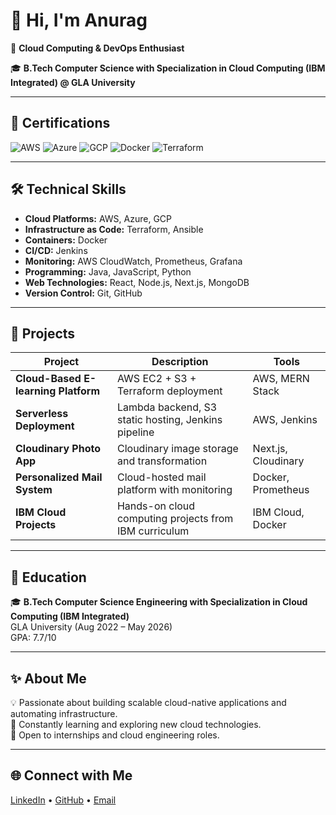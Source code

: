 # 👋 Hi, I'm Anurag

🚀 **Cloud Computing & DevOps Enthusiast**

🎓 **B.Tech Computer Science with Specialization in Cloud Computing (IBM Integrated) @ GLA University**

---

## 🌟 Certifications

![AWS](https://img.shields.io/badge/AWS-Cloud-orange)
![Azure](https://img.shields.io/badge/Azure-Cloud-blue)
![GCP](https://img.shields.io/badge/GCP-Cloud-yellow)
![Docker](https://img.shields.io/badge/Docker-Containerization-blue)
![Terraform](https://img.shields.io/badge/Terraform-IaC-purple)

---

## 🛠️ Technical Skills

- **Cloud Platforms:** AWS, Azure, GCP
- **Infrastructure as Code:** Terraform, Ansible
- **Containers:** Docker
- **CI/CD:** Jenkins
- **Monitoring:** AWS CloudWatch, Prometheus, Grafana
- **Programming:** Java, JavaScript, Python
- **Web Technologies:** React, Node.js, Next.js, MongoDB
- **Version Control:** Git, GitHub

---

## 💼 Projects

| Project | Description | Tools |
|---------|-------------|-------|
| **Cloud-Based E-learning Platform** | AWS EC2 + S3 + Terraform deployment | AWS, MERN Stack |
| **Serverless Deployment** | Lambda backend, S3 static hosting, Jenkins pipeline | AWS, Jenkins |
| **Cloudinary Photo App** | Cloudinary image storage and transformation | Next.js, Cloudinary |
| **Personalized Mail System** | Cloud-hosted mail platform with monitoring | Docker, Prometheus |
| **IBM Cloud Projects** | Hands-on cloud computing projects from IBM curriculum | IBM Cloud, Docker |

---

## 🧩 Education

🎓 **B.Tech Computer Science Engineering with Specialization in Cloud Computing (IBM Integrated)**  
GLA University (Aug 2022 – May 2026)  
GPA: 7.7/10

---

## ✨ About Me

💡 Passionate about building scalable cloud-native applications and automating infrastructure.  
🔧 Constantly learning and exploring new cloud technologies.  
🌟 Open to internships and cloud engineering roles.

---

## 🌐 Connect with Me

[LinkedIn](https://www.linkedin.com/in/anurag-561a772b4/) • [GitHub](https://github.com/AnuragRajput-cyber) • [Email](mailto:anuragrajput1226@gmail.com)

